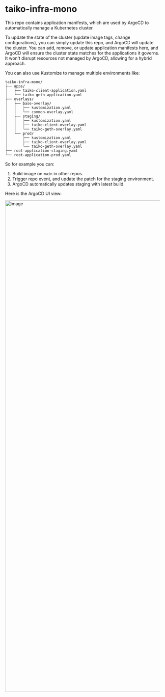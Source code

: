 # taiko-infra-mono

This repo contains application manifests, which are used by ArgoCD to automatically manage a Kubernetes cluster.

To update the state of the cluster (update image tags, change configurations), you can simply update this repo, and ArgoCD will update the cluster. You can add, remove, or update application manifests here, and ArgoCD will ensure the cluster state matches for the applications it governs. It won't disrupt resources not managed by ArgoCD, allowing for a hybrid approach.

You can also use Kustomize to manage multiple environments like:

```
taiko-infra-mono/
├── apps/
│   ├── taiko-client-application.yaml
│   └── taiko-geth-application.yaml
├── overlays/
│   ├── base-overlay/
│   │   ├── kustomization.yaml
│   │   └── common-overlay.yaml
│   ├── staging/
│   │   ├── kustomization.yaml
│   │   ├── taiko-client-overlay.yaml
│   │   └── taiko-geth-overlay.yaml
│   └── prod/
│       ├── kustomization.yaml
│       ├── taiko-client-overlay.yaml
│       └── taiko-geth-overlay.yaml
├── root-application-staging.yaml
└── root-application-prod.yaml
```

So for example you can:

1. Build image on `main` in other repos.
2. Trigger repo event, and update the patch for the staging environment.
3. ArgoCD automatically updates staging with latest build.

Here is the ArgoCD UI view:

<img width="1602" alt="image" src="https://github.com/user-attachments/assets/5ca25bdc-0639-4be2-97b5-9095cee60aaf">
